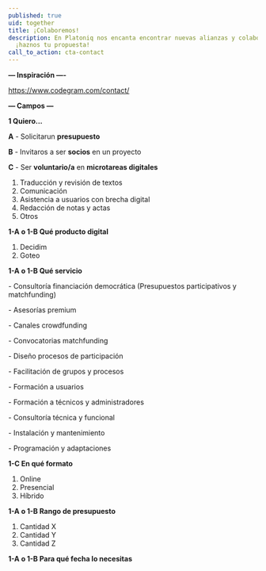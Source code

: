 ```yaml
---
published: true
uid: together
title: ¡Colaboremos!
description: En Platoniq nos encanta encontrar nuevas alianzas y colaboraciones,
  ¡haznos tu propuesta!
call_to_action: cta-contact
---
```

**— Inspiración —-**

<https://www.codegram.com/contact/>

**— Campos —**

**1 Quiero... <Radio button>**

**A** - Solicitarun **presupuesto**

**B** - Invitaros a ser **socios** en un proyecto

**C** - Ser **voluntario/a** en **microtareas digitales**

1. Traducción y revisión de textos
2. Comunicación
3. Asistencia a usuarios con brecha digital
4. Redacción de notas y actas
5. Otros



**1-A o 1-B Qué producto digital <Radio button>**

1. Decidim
2. Goteo



**1-A o 1-B Qué servicio <Checkbox>**

\- Consultoría financiación democrática (Presupuestos participativos y matchfunding)

\- Asesorías premium

\- Canales crowdfunding

\- Convocatorias matchfunding

\- Diseño procesos de participación

\- Facilitación de grupos y procesos

\- Formación a usuarios

\- Formación a técnicos y administradores

\- Consultoría técnica y funcional

\- Instalación y mantenimiento

\- Programación y adaptaciones



**1-C En qué formato <Radio button>**

1. Online
2. Presencial
3. Híbrido



**1-A o 1-B Rango de presupuesto <Radio button>**

1. Cantidad X
2. Cantidad Y
3. Cantidad Z



**1-A o 1-B Para qué fecha lo necesitas <Fecha>**